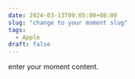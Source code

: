 ```yaml
---
date: 2024-03-13T09:05:00+08:00
slug: "change to your moment slug"
tags:
  - Apple
draft: false
---
```

enter your moment content.